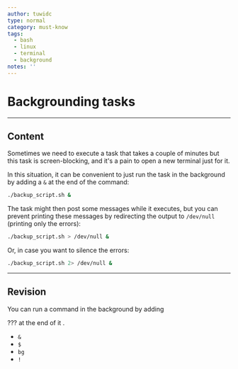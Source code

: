 ```yaml
---
author: tuwidc
type: normal
category: must-know
tags:
  - bash
  - linux
  - terminal
  - background
notes: ''
---
```


# Backgrounding tasks


---

## Content

Sometimes we need to execute a task that takes a couple of minutes but this task is screen-blocking, and it's a pain to open a new terminal just for it.

In this situation, it can be convenient to just run the task in the background
by adding a `&` at the end of the command:

```bash
./backup_script.sh &
```

The task might then post some messages while it executes, but you can prevent printing these messages  by redirecting the output to `/dev/null` (printing only the errors):

```bash
./backup_script.sh > /dev/null &
```

Or, in case you want to silence the errors:

```bash
./backup_script.sh 2> /dev/null &
```


---

## Revision

You can run a command in the background by adding 

??? at the end of it .

* `&`
* `$`
* `bg`
* `!`
